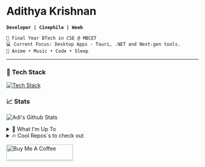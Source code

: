 

<div>
    
# Adithya Krishnan 
**`Developer | Cinephile | Weeb`**  

    💼 Final Year BTech in CSE @ MBCET 
    💻 Current Focus: Desktop Apps - Tauri, .NET and Next-gen tools.  
    💫 Anime • Music • Code • Sleep 

---

</div>

### 🚀 Tech Stack
[![Tech Stack](https://skillicons.dev/icons?i=next,react,angular,tauri,electron,dotnet,flutter,tailwind,python,typescript,java&theme=light)](https://github.com/fal3n-4ngel/)  



### 📈 Stats  

 ![Adi's Github Stats](https://github-readme-stats.vercel.app/api?username=fal3n-4ngel&count_private=true&show_icons=true&theme=github_dark_dimmed)

<details>
  <summary>🌱 What I'm Up To  </summary>

  - [Deflated-Pappadam/gamior](https://github.com/Deflated-Pappadam/gamior) -  (2 days ago)
  - [fal3n-4ngel/ollama-chat](https://github.com/fal3n-4ngel/ollama-chat) -  (1 week ago)
  - [fal3n-4ngel/SOYO](https://github.com/fal3n-4ngel/SOYO) - SOYO - Stream Own Your Own || Effortlessly stream files from your local system via local network and enjoy your personal collection anywhere in your home. (1 week ago)
  - [fal3n-4ngel/dotfiles](https://github.com/fal3n-4ngel/dotfiles) - Dotfiles of my NixOS system. (1 week ago)
  - [Chackoz/Flashdrive](https://github.com/Chackoz/Flashdrive) - What&#39;s Flash Drive? a place where dumb projects meets professional display. (3 weeks ago)
</details>

<details>
  <summary>🔥 Cool Repos`s to check out  </summary>
   
  - [neviaseb03/Tuples](https://github.com/neviaseb03/Tuples) - A vibrant online community for engineers to share knowledge, collaborate on projects, and network with peers. (1 day ago)
  - [neviaseb03/Flashdrive](https://github.com/neviaseb03/Flashdrive) - What&#39;s Flash Drive? a place where dumb projects meets professional display. (1 day ago)
  - [SamJohn04/Project-Manager](https://github.com/SamJohn04/Project-Manager) - A concise tool for project management and tracking. (3 days ago)
  - [sdras/awesome-actions](https://github.com/sdras/awesome-actions) - A curated list of awesome actions to use on GitHub (1 week ago)
  - [AarhamH/chamber](https://github.com/AarhamH/chamber) - Small, performant, and ergonomic audio library built with Tauri (2 weeks ago)
</details>


<a href="https://www.buymeacoffee.com/fal3n4ngel" target="_blank"><img src="https://www.buymeacoffee.com/assets/img/custom_images/orange_img.png" alt="Buy Me A Coffee" style="height: 41px !important;width: 174px !important;box-shadow: 0px 3px 2px 0px rgba(190, 190, 190, 0.5) !important;-webkit-box-shadow: 0px 3px 2px 0px rgba(190, 190, 190, 0.5) !important;" ></a>


